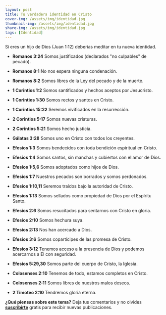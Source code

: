 ```yaml
---
layout: post
title: Tu verdadera identidad en Cristo
cover-img: /assets/img/identidad.jpg
thumbnail-img: /assets/img/identidad.jpg
share-img: /assets/img/identidad.jpg
tags: [Identidad]
---
```

Si eres un hijo de Dios (Juan 1:12) deberías meditar en tu nueva identidad.

-   **Romanos 3:24**  Somos justificados (declarados "no culpables" de pecado).
  
-   **Romanos 8:1**  No nos espera ninguna condenación.
  
-   **Romanos 8:2**  Somos libres de la Ley del pecado y de la muerte.
  
-   **1 Corintios 1:2**  Somos santificados y hechos aceptos por Jesucristo.
  
-   **1 Corintios 1:30**  Somos rectos y santos en Cristo.
  
-   **1 Corintios 15:22**  Seremos vivificados en la resurrección.
  
-   **2 Corintios 5:17**  Somos nuevas criaturas.
  
-   **2 Corintios 5:21**  Somos hecho justicia.
  
-   **Gálatas 3:28**  Somos uno en Cristo con todos los creyentes.
  
-   **Efesios 1:3**  Somos bendecidos con toda bendición espiritual en Cristo.
  
-   **Efesios 1:4**  Somos santos, sin manchas y cubiertos con el amor de Dios.
  
-   **Efesios 1:5,6**  Somos adoptados como hijos de Dios.
  
-   **Efesios 1:7**  Nuestros pecados son borrados y somos perdonados.
  
-   **Efesios 1:10,11**  Seremos traídos bajo la autoridad de Cristo.
  
-   **Efesios 1:13**  Somos sellados como propiedad de Dios por el Espíritu Santo.
  
-   **Efesios 2:6**  Somos resucitados para sentarnos con Cristo en gloria.
  
-   **Efesios 2:10**  Somos hechura suya.
  
-   **Efesios 2:13**  Nos han acercado a Dios.
  
-   **Efesios 3:6**  Somos copartícipes de las promesa de Cristo.
  
-   **Efesios 3:12**  Tenemos acceso a la presencia de Dios y podemos acercarnos a El con seguridad.
  
-   **Efesios 5:29,30**  Somos parte del cuerpo de Cristo, la Iglesia.
  
-   **Colosenses 2:10**  Tenemos de todo, estamos completos en Cristo.
  
-   **Colosenses 2:11**  Somos libres de nuestros malos deseos.
  
-   **2 Timoteo 2:10**  Tendremos gloria eterna.

  **¿Qué piensas sobre este tema?** Deja tus comentarios y no olvides **[suscribirte](https://www.feedio.co/@jdanois)** gratis para recibir nuevas publicaciones. 
<!--stackedit_data:
eyJoaXN0b3J5IjpbMzM4Mjc3NTc1XX0=
-->